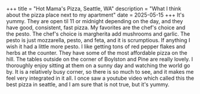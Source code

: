 +++
title = "Hot Mama's Pizza, Seattle, WA"
description = "What I think about the pizza place next to my apartment"
date = 2025-05-15
+++
It's yummy. They are open til 11 or midnight depending on the day, and they have good, consistent, fast pizza. My favorites are the chef's choice and the pesto. The chef's choice is margherita add mushrooms and garlic. The pesto is just mozzarella, pesto, and feta, and it is scrumptious. If anything I wish it had a little more pesto. I like getting tons of red pepper flakes and herbs at the counter. They have some of the most affordable pizza on the hill. The tables outside on the corner of Boylston and Pine are really lovely. I thoroughly enjoy sitting at them on a sunny day and watching the world go by. It is a relatively busy corner, so there is so much to see, and it makes me feel very integrated in it all. I once saw a youtube video which called this the best pizza in seattle, and I am sure that is not true, but it's yummy.
